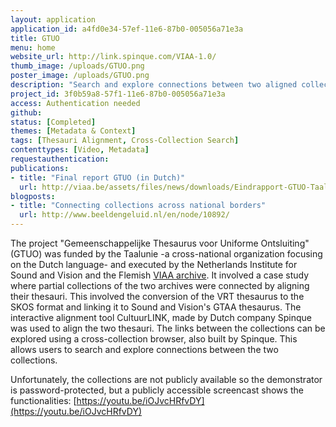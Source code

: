 ```yaml
---
layout: application
application_id: a4fd0e34-57ef-11e6-87b0-005056a71e3a
title: GTUO
menu: home
website_url: http://link.spinque.com/VIAA-1.0/
thumb_image: /uploads/GTUO.png
poster_image: /uploads/GTUO.png
description: "Search and explore connections between two aligned collections"
project_id: 3f0b59a8-57f1-11e6-87b0-005056a71e3a
access: Authentication needed
github: 
status: [Completed]
themes: [Metadata & Context]
tags: [Thesauri Alignment, Cross-Collection Search]
contenttypes: [Video, Metadata]
requestauthentication: 
publications: 
- title: "Final report GTUO (in Dutch)"
  url: http://viaa.be/assets/files/news/downloads/Eindrapport-GTUO-Taalunie.pdf
blogposts: 
- title: "Connecting collections across national borders"
  url: http://www.beeldengeluid.nl/en/node/10892/
---
```


The project "Gemeenschappelijke Thesaurus voor Uniforme Ontsluiting" (GTUO) was funded by the Taalunie -a cross-national organization focusing on the Dutch language- and executed by the Netherlands Institute for Sound and Vision and the Flemish [VIAA archive](http://viaa.be/en/about-viaa/). It involved a case study where partial collections of the two archives were connected by aligning their thesauri. This involved the conversion of the VRT thesaurus to the SKOS format and linking it to Sound and Vision's GTAA thesaurus. The interactive alignment tool CultuurLINK, made by Dutch company Spinque was used to align the two thesauri. The links between the collections can be explored using a cross-collection browser, also built by Spinque. This allows users to search and explore connections between the two collections.</p>

Unfortunately, the collections are not publicly available so the demonstrator is password-protected, but a publicly accessible screencast shows the functionalities: [https://youtu.be/iOJvcHRfvDY](https://youtu.be/iOJvcHRfvDY)
